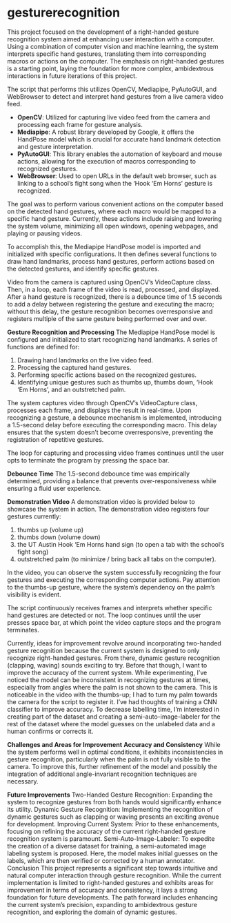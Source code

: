 # gesturerecognition

This project focused on the development of a right-handed gesture recognition system aimed at enhancing user interaction with a computer. Using a combination of computer vision and machine learning, the system interprets specific hand gestures, translating them into corresponding macros or actions on the computer. The emphasis on right-handed gestures is a starting point, laying the foundation for more complex, ambidextrous interactions in future iterations of this project.

The script that performs this utilizes OpenCV, Mediapipe, PyAutoGUI, and WebBrowser to detect and interpret hand gestures from a live camera video feed.

* **OpenCV**: Utilized for capturing live video feed from the camera and processing each frame for gesture analysis.
* **Mediapipe**: A robust library developed by Google, it offers the HandPose model which is crucial for accurate hand landmark detection and gesture interpretation.
* **PyAutoGUI**: This library enables the automation of keyboard and mouse actions, allowing for the execution of macros corresponding to recognized gestures.
* **WebBrowser**: Used to open URLs in the default web browser, such as linking to a school’s fight song when the ‘Hook ‘Em Horns’ gesture is recognized.

The goal was to perform various convenient actions on the computer based on the detected hand gestures, where each macro would be mapped to a specific hand gesture. Currently, these actions include raising and lowering the system volume, minimizing all open windows, opening webpages, and playing or pausing videos.

To accomplish this, the Mediapipe HandPose model is imported and initialized with specific configurations. It then defines several functions to draw hand landmarks, process hand gestures, perform actions based on the detected gestures, and identify specific gestures.

Video from the camera is captured using OpenCV’s VideoCapture class. Then, in a loop, each frame of the video is read, processed, and displayed. After a hand gesture is recognized, there is a debounce time of 1.5 seconds to add a delay between registering the gesture and executing the macro; without this delay, the gesture recognition becomes overresponsive and registers multiple of the same gesture being performed over and over.

**Gesture Recognition and Processing**
The Mediapipe HandPose model is configured and initialized to start recognizing hand landmarks. A series of functions are defined for:

1. Drawing hand landmarks on the live video feed.
2. Processing the captured hand gestures.
3. Performing specific actions based on the recognized gestures.
4. Identifying unique gestures such as thumbs up, thumbs down, ‘Hook ‘Em Horns’, and an outstretched palm.
   
The system captures video through OpenCV’s VideoCapture class, processes each frame, and displays the result in real-time. Upon recognizing a gesture, a debounce mechanism is implemented, introducing a 1.5-second delay before executing the corresponding macro. This delay ensures that the system doesn’t become overresponsive, preventing the registration of repetitive gestures.

The loop for capturing and processing video frames continues until the user opts to terminate the program by pressing the space bar.

**Debounce Time**
The 1.5-second debounce time was empirically determined, providing a balance that prevents over-responsiveness while ensuring a fluid user experience.

**Demonstration Video**
A demonstration video is provided below to showcase the system in action. The demonstration video registers four gestures currently:
1. thumbs up (volume up)
2. thumbs down (volume down)
3. the UT Austin Hook ‘Em Horns hand sign (to open a tab with the school’s fight song)
4. outstretched palm (to minimize / bring back all tabs on the computer).

In the video, you can observe the system successfully recognizing the four gestures and executing the corresponding computer actions. Pay attention to the thumbs-up gesture, where the system’s dependency on the palm’s visibility is evident.

The script continuously receives frames and interprets whether specific hand gestures are detected or not. The loop continues until the user presses space bar, at which point the video capture stops and the program terminates.

Currently, ideas for improvement revolve around incorporating two-handed gesture recognition because the current system is designed to only recognize right-handed gestures. From there, dynamic gesture recognition (clapping, waving) sounds exciting to try. Before that though, I want to improve the accuracy of the current system. While experimenting, I’ve noticed the model can be inconsistent in recognizing gestures at times, especially from angles where the palm is not shown to the camera. This is noticeable in the video with the thumbs-up; I had to turn my palm towards the camera for the script to register it. I’ve had thoughts of training a CNN classifier to improve accuracy. To decrease labelling time, I’m interested in creating part of the dataset and creating a semi-auto-image-labeler for the rest of the dataset where the model guesses on the unlabeled data and a human confirms or corrects it.

**Challenges and Areas for Improvement**
**Accuracy and Consistency**
While the system performs well in optimal conditions, it exhibits inconsistencies in gesture recognition, particularly when the palm is not fully visible to the camera. To improve this, further refinement of the model and possibly the integration of additional angle-invariant recognition techniques are necessary.

**Future Improvements**
Two-Handed Gesture Recognition: Expanding the system to recognize gestures from both hands would significantly enhance its utility.
Dynamic Gesture Recognition: Implementing the recognition of dynamic gestures such as clapping or waving presents an exciting avenue for development.
Improving Current System: Prior to these enhancements, focusing on refining the accuracy of the current right-handed gesture recognition system is paramount.
Semi-Auto-Image-Labeler: To expedite the creation of a diverse dataset for training, a semi-automated image labeling system is proposed. Here, the model makes initial guesses on the labels, which are then verified or corrected by a human annotator.
Conclusion
This project represents a significant step towards intuitive and natural computer interaction through gesture recognition. While the current implementation is limited to right-handed gestures and exhibits areas for improvement in terms of accuracy and consistency, it lays a strong foundation for future developments. The path forward includes enhancing the current system’s precision, expanding to ambidextrous gesture recognition, and exploring the domain of dynamic gestures.
